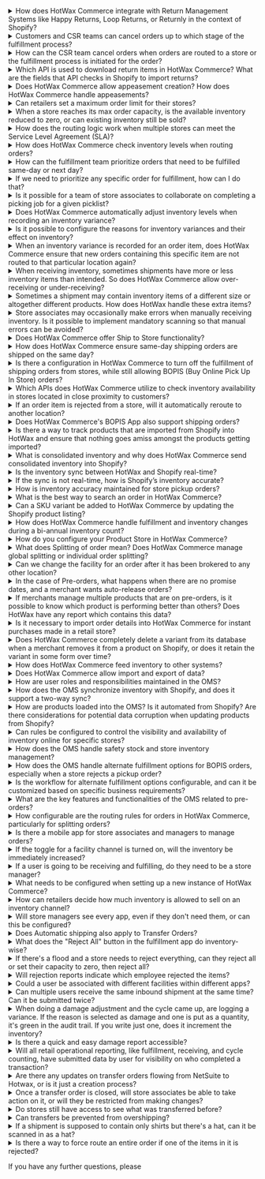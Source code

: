 <details>
<summary>How does HotWax Commerce integrate with Return Management Systems like Happy Returns, Loop Returns, or Returnly in the context of Shopify?</summary>
HotWax Commerce does not serve as a Return Management System for online orders. Instead, it integrates with Shopify to handle returns processed through third-party return management apps like Happy Returns, Loop Returns, or Returnly. Once the return process is successfully completed in Shopify, HotWax Commerce downloads the return data. This information is then seamlessly sent to the ERP systems for financial and accounting purposes without the need for direct integration between ERP and Return Management Systems. This streamlined integration is facilitated by HotWax Commerce's built-in capabilities for seamless data transfer between Shopify and ERP systems.
</details>
<details>
<summary>Customers and CSR teams can cancel orders up to which stage of the fulfillment process?</summary>
Shopify doesn't support customer cancellations, but CSR teams can cancel orders from the Shopify Admin Panel. Orders can be canceled on Shopify up until they're packed and not yet shipped in HotWax Commerce.
</details>
<details>
<summary>How can the CSR team cancel orders when orders are routed to a store or the fulfillment process is initiated for the order?</summary>
CSRs are responsible for notifying the stores about order cancellations. This enables store managers to utilize the Fulfillment App to unpack the specific order and halt the fulfillment process. Subsequently, CSRs can proceed to cancel orders either through the Shopify Admin Panel. HotWax Commerce downloads the canceled orders from Shopify and cancels them in HotWax Commerce; the canceled orders are automatically removed from the Fulfillment App.
</details>
<details>
<summary>Which API is used to download return items in HotWax Commerce? What are the fields that API checks in Shopify to import returns?</summary>
The API used to download return items in HotWax Commerce checks the "Refund" status in Shopify for orders created after the last job run.
</details>
<details>
<summary>Does HotWax Commerce allow appeasement creation? How does HotWax Commerce handle appeasements?</summary>
HotWax Commerce does not have a direct feature for retailers to create appeasements. Instead, Customer Service Representative (CSR) teams can create appeasements to address customer concerns in Shopify. When an appeasement is generated, HotWax Commerce downloads this information along with refund details.
</details>
<details>
<summary>Can retailers set a maximum order limit for their stores?</summary>
Yes, retailers can set a maximum order limit for their stores. This is done through the Online Order Fulfillment card, where users can manage the order fulfillment capacity of the facility. They have the option to set the fulfillment capacity to unlimited, no capacity, or a custom number, effectively setting a maximum order limit that can be allocated to that facility.
</details>
<details>
<summary>When a store reaches its max order capacity, is the available inventory reduced to zero, or can existing inventory still be sold?</summary>
When a store reaches its maximum order capacity, the available inventory is not automatically reduced to zero. The setting of the store's fulfillment capacity to its maximum limit affects the ability to broker new orders to that facility but does not directly impact the inventory levels or the ability to sell existing inventory. Users have the option to set the fulfillment capacity to "Unlimited capacity," "No capacity," or a "Custom" number of orders that can be allocated to that facility. Setting the capacity to "No capacity" prevents any new orders from being brokered to the facility, but this is a separate consideration from the inventory level itself, which is managed independently.
</details>
<details>
<summary>How does the routing logic work when multiple stores can meet the Service Level Agreement (SLA)?</summary>
When multiple stores can meet the Service Level Agreement (SLA), the routing logic works by utilizing configurable order routing. This process involves finding a set of orders and permissible inventory based on a set of filters, then allocating the order items to the selected inventory. The routing logic evaluates orders and facilities against multiple, sequential rule-sets with unique attributes and conditions. This deep customization allows for real-time revisions to routing parameters, optimizing fulfillment based on various criteria such as proximity, facility order limit, and inventory balance.
</details>
<details>
<summary>How does HotWax Commerce check inventory levels when routing orders?</summary>
During the order routing process, HotWax Commerce conducts SKU-level inventory checks and gives priority to stores with the highest inventory levels in order to balance inventory effectively.
</details>
<details>
<summary>How can the fulfillment team prioritize orders that need to be fulfilled same-day or next day?</summary>
The fulfillment team can prioritize orders that need to be fulfilled same-day or next day by using the Daily Unfulfilled Expedited Orders Report. This report provides a granular view of all the unfulfilled same-day/next-day delivery orders, helping to identify the order’s last brokered location with brokering time. Furthermore, the fulfillment team can filter orders based on the shipment method in the Fulfillment App to prioritize same-day or next-day orders.
</details>
<details>
<summary>If we need to prioritize any specific order for fulfillment, how can I do that?</summary>
CSRs can manually release a specific order from the brokering queue to a fulfillment location from the order view page. This way, they can ensure that any specific order is prioritized for fulfillment.
</details>
<details>
<summary>Is it possible for a team of store associates to collaborate on completing a picking job for a given picklist?</summary>
Yes, it is possible for a team of store associates to collaborate on completing a picking job for a given picklist. By turning the toggle off for the "Only show my picklists" filter, users can see picklists of other users within a facility, making collaboration during fulfillment simpler.
</details>
<details>
<summary>Does HotWax Commerce automatically adjust inventory levels when recording an inventory variance?</summary>
Yes, HotWax Commerce automatically adjusts inventory levels when recording an inventory variance. When store managers log inventory variances for specific products using the Inventory Count App, they input the desired increment or decrement of inventory from the total stock in the Quantity field. Upon completion, tapping the Log Variance button updates the inventory count in the HotWax Commerce OMS and subsequently on the e-commerce platform and ERP systems.
</details>
<details>
<summary>Is it possible to configure the reasons for inventory variances and their effect on inventory?</summary>
Yes, it is possible to configure the reasons for inventory variances and their effect on inventory. Retailers can manage which rejection reasons they want to offer their staff to choose from if they're unable to fulfill items in an order. Additionally, they can configure whether a rejection reason from the fulfillment app should impact inventory at the store. Users have the flexibility to choose whether specific rejection reasons result in an actual change to the store's inventory or merely serve as a rejection without affecting stock levels.
For example, if the reason (Enumeration) enumTypeId is not REPORT_NO_VAR, the rejection will impact inventory. If inventory should be depleted when a rejection reason is used, REPORT_VAR enumTypeId will lead to changes in store inventory. When a rejection reason should eliminate all remaining inventory for the item being rejected, set the type to REPORT_ALL_VAR.
</details>
<details>
<summary>When an inventory variance is recorded for an order item, does HotWax Commerce ensure that new orders containing this specific item are not routed to that particular location again?</summary>
HotWax Commerce automatically sets the inventory of an order item to zero if the inventory variance "not in stock" is recorded for it. In the case of other variance reasons, retailers can decide whether they want to zero out the inventory for that product through the rejections page in the HotWax Commerce Fulfillment App.
</details>
<details>
<summary>When receiving inventory, sometimes shipments have more or less inventory items than intended. So does HotWax Commerce allow over-receiving or under-receiving?</summary>
Yes, HotWax Commerce allows for both over-receiving and under-receiving of inventory items. When stores receive more items than expected, leading to over-receiving scenarios, HotWax Commerce facilitates the receiving of this extra inventory efficiently. The platform highlights over-received items with a progress bar that turns red to easily identify items with excess inventory and generates reports for over-received items, allowing retailers to record this extra inventory within their ERP system.
</details>
<details>
<summary>Sometimes a shipment may contain inventory items of a different size or altogether different products. How does HotWax handle these extra items?</summary>
When stores receive items that differ from the recorded shipment, including scenarios where the size differs or an altogether different product is received, HotWax Commerce facilitates the process to receive and record these additional items effectively.
</details>
<details>
<summary>Store associates may occasionally make errors when manually receiving inventory. Is it possible to implement mandatory scanning so that manual errors can be avoided?</summary>
Yes, retailers have the option to mandate store associates to scan the unique barcode of each SKU for enhanced accuracy and inventory management, which can help avoid manual errors when receiving inventory.
</details>
<details>
<summary>Does HotWax Commerce offer Ship to Store functionality?</summary>
Yes, HotWax Commerce offers Ship to Store functionality.
</details>
<details>
<summary>How does HotWax Commerce ensure same-day shipping orders are shipped on the same day?</summary>
HotWax Commerce ensures same-day shipping orders are shipped on the same day through a structured process involving real-time eligibility checks and inventory verification, as outlined in the Soft Allocation feature. The process includes the following steps:
1. Obtain the customer's latitude and longitude: This is done either by converting the customer's postal code using the postCodeLookup API or by obtaining the coordinates directly from the customer's device if they allow access to their system location.
2. Compare against the store's coordinates: By evaluating the proximity between the customer's location and the store's location, HotWax Commerce determines the feasibility of meeting the same-day delivery requirement.
3. Evaluate serviceable areas: The system assesses whether the customer's address falls within the store's serviceable area.
4. Prioritize orders for same-day delivery: Orders meeting these criteria are prioritized to ensure timely fulfillment.
By employing these measures, HotWax Commerce effectively supports same-day shipping orders and enhances the efficiency of the fulfillment process.
</details>
<details>
<summary>Is there a configuration in HotWax Commerce to turn off the fulfillment of shipping orders from stores, while still allowing BOPIS (Buy Online Pick Up In Store) orders?</summary>
Yes, in HotWax Commerce, you can configure a facility to disable the fulfillment of shipping orders while still allowing BOPIS (Buy Online Pick Up In Store) orders. This is done by setting the online fulfillment capacity to 0. Additionally, ensure the "Allow Pickup" setting is toggled on to enable BOPIS for the selected facility.
</details>
<details>
<summary>Which APIs does HotWax Commerce utilize to check inventory availability in stores located in close proximity to customers?</summary>
HotWax Commerce utilizes the "postcodeLookup" API to convert a customer's postal code into latitude and longitude coordinates, and the "storeLookup" API to find available pickup locations within a designated radius from the customer's location.
</details>
<details>
<summary>If an order item is rejected from a store, will it automatically reroute to another location?</summary>
Yes, all rejected orders from a store are automatically rerouted to another location in the next brokering cycle.
</details>
<details>
<summary>Does HotWax Commerce's BOPIS App also support shipping orders?</summary>
Yes, HotWax Commerce's BOPIS App supports shipping orders. For stores managing both BOPIS and Ship from Store orders, the Show Shipping Orders feature can be enabled. This allows users to view and fulfill regular orders brokered to their store by the OMS directly within the BOPIS app. Users can easily control this setting using the toggle button to enable or disable it as needed.
</details>
<details>
<summary>Is there a way to track products that are imported from Shopify into HotWax and ensure that nothing goes amiss amongst the products getting imported?</summary>
Yes, HotWax Commerce provides a way to track products that are imported from Shopify. When importing products from Shopify to HotWax Commerce, HotWax Commerce keeps track of the "created_at" field of products in Shopify. It identifies any products that were created after the last import and imports them into HotWax Commerce's product catalog. This ensures that all newly added products are synchronized and nothing goes amiss during the import process.
</details>
<details>
<summary>What is consolidated inventory and why does HotWax Commerce send consolidated inventory into Shopify?</summary>
HotWax Commerce sends consolidated inventory into Shopify to ensure that the inventory counts of all products available for sale on Shopify are aggregated from all storage locations, such as stores and warehouses. This is particularly important for retailers using Shopify eCommerce and third-party Point of Sale systems, where only one Location is created on Shopify to aggregate the inventory counts. This approach allows for a unified view of inventory availability across all channels, supporting various business scenarios and ensuring that Shopify reflects the most accurate and up-to-date inventory information.
</details>
<details>
<summary>Is the inventory sync between HotWax and Shopify real-time?</summary>
By default, inventory sync between HotWax Commerce and Shopify isn't real-time. Instead, there's a batch process that syncs inventory at frequent intervals, which can be configured using the Job Manager app. Although real-time syncs are possible using Shopify webhooks, it's important to note that webhooks aren't always reliable. Therefore, periodic reconciliation is necessary to ensure data stays up-to-date.
</details>
<details>
<summary>If the sync is not real-time, how is Shopify’s inventory accurate?</summary>
Shopify's inventory accuracy is maintained through periodic synchronization with HotWax Commerce, typically occurring at frequent time intervals. This synchronization can be achieved through either webhooks or batch jobs, ensuring that inventory updates from HotWax Commerce are reflected in Shopify. However, due to the nature of periodic syncing, a slight delay in updating inventory from HotWax Commerce to Shopify may occur. Therefore, it's essential to periodically reconcile the data to ensure accuracy.
</details>
<details>
<summary>How is inventory accuracy maintained for store pickup orders?</summary>
When a customer places a store pickup order, HotWax Commerce reserves the inventory at the designated store for that order. This reserved inventory is then deducted from the available quantity when HotWax Commerce updates the online Available to Promise (ATP) to Shopify.
</details>
<details>
<summary>What is the best way to search an order in HotWax Commerce?</summary>
To search for an order in HotWax Commerce, you can use the following methods:
1. **Search by Shopify Order ID, Order Name, or External ID**: Store associates can quickly find the relevant sales order by entering essential details such as the Shopify order ID, order name, or external ID on the Create Returns page.
2. **Use the Order Search Functionality**: HotWax Commerce provides an order search functionality that allows you to search for orders based on various criteria such as order number, customer information, shipping address, billing details, and payment information.
3. **Utilize Filters and Sorting**: HotWax Commerce offers filters and sorting options to narrow down your search results. You can filter orders based on different parameters such as order status, order date, location, sales channel, and more.
4. **Use Advanced Search Options**: HotWax Commerce may provide advanced search options that allow you to search for orders using specific criteria or custom fields. These options can vary based on the configuration and customization of your HotWax Commerce instance.
</details>
<details>
<summary>Can a SKU variant be added to HotWax Commerce by updating the Shopify product listing?</summary>
Yes, HotWax Commerce automatically syncs all newly added products and variants from the Shopify product listing through the import products job. This job runs at scheduled intervals, downloading all products and variants added since the last job run. Retailers can also schedule a sync products job to update all product changes from Shopify.
</details>
<details>
<summary>How does HotWax Commerce handle fulfillment and inventory changes during a bi-annual inventory count?</summary>
HotWax Commerce provides the capability to disable online fulfillment from facilities during a bi-annual inventory count. Retailers can adjust fulfillment capacity to 0 or remove the facility from order brokering and pickup groups to prevent new orders from arriving at those locations. This feature allows merchants to conduct their inventory counts without interruptions or changes to inventory levels.
</details>
<details>
<summary>How do you configure your Product Store in HotWax Commerce?</summary>
In HotWax Commerce, retailers can configure brand-specific settings through the Product Store. The platform offers a dedicated Company app that allows retailers to create and manage their Product Store efficiently.
</details>
<details>
<summary>What does Splitting of order mean? Does HotWax Commerce manage global splitting or individual order splitting?</summary>
HotWax Commerce supports global order splitting, allowing for the division of orders into multiple shipments or packages based on inventory availability and fulfillment locations. If the global setting for order splitting is enabled, all orders are eligible for splitting by default. Even if the global setting is disabled, HotWax Commerce enables individual order splitting, allowing customer service representatives to manually permit splitting for specific orders as needed.
</details>
<details>
<summary>Can we change the facility for an order after it has been brokered to any other location?</summary>
Yes! Store associates can reject the item from that facility on the view sales order page of the Fulfillment App, and then the HotWax Commerce brokering engine will pick it again in the next brokering cycle. Optionally, CSRs can also manually broker it to any specific facility.
</details>
<details>
<summary>In the case of Pre-orders, what happens when there are no promise dates, and a merchant wants auto-release orders?</summary>
Auto-releasing checks inventory count and promise date of an item. An item cannot be released if there’s no promise date on it. If a merchant does not manage promise dates but still wants an automated process, they can choose to broker orders directly from the pre-order parking.
Brokering pre-order parking will allow sending orders for fulfillment even if there is no promise date using the same brokering rules a merchant has set up for normal orders. Additionally, a merchant can also configure a custom set of brokering rules specifically to broker orders right from pre-order parking.
</details>
<details>
<summary>If merchants manage multiple products that are on pre-orders, is it possible to know which product is performing better than others? Does HotWax have any report which contains this data?</summary>
Yes, HotWax Commerce OMS provides the **Daily Pre-Order Product Performance report** which helps merchandisers analyze the performance of products on Pre-Order. This report assists in identifying the best and least-performing Pre-Order products, guiding future strategies and decisions regarding product assortment.
</details>
<details>
<summary>Is it necessary to import order details into HotWax Commerce for instant purchases made in a retail store?</summary>
Yes, even if a customer makes an instant purchase in a retail store, HotWax Commerce imports the order details into the Order Management System and syncs them with the ERP system for accounting purposes. This ensures a comprehensive overview of all orders and accurate financial tracking.
</details>
<details>
<summary>Does HotWax Commerce completely delete a variant from its database when a merchant removes it from a product on Shopify, or does it retain the variant in some form over time?</summary>
When a merchant deletes a variant of a product on Shopify, HotWax Commerce de-links that variant from the parent product but does not delete it immediately. The variant is marked as deleted but kept in the database for return management purposes. It is considered a soft deletion.
</details>
<details>
<summary>How does HotWax Commerce feed inventory to other systems?</summary>
The computed inventory by HotWax Commerce can be pushed in two ways to other systems:
1. **Inventory Feed from HotWax Commerce**: HotWax Commerce provides a feed of inventory that can be used by the retailer’s development team to transform as per the specification and file format expected by their system.
2. **HotWax Commerce Integration Platform**: Alternatively, the HotWax Commerce Integration Platform can integrate with other systems to sync inventory.
</details>
<details>
<summary>Does HotWax Commerce allow import and export of data?</summary>
Yes, HotWax Commerce allows for the import and export of data. The Master Data Manager within HotWax Commerce provides users with the ability to manually import and export data, offering functionalities such as cross-referencing systematically imported data, seamless data modification, and auditing features.
</details>
<details>
<summary>How are user roles and responsibilities maintained in the OMS?</summary>
User roles and responsibilities in the Order Management System (OMS) are maintained through a combination of user account categories and the assignment of specific permissions based on those roles and responsibilities. Users are divided into:
- **Individual User Accounts**: Created for specific users with designated roles and access privileges.
- **Generic Facility Logins**: For shared use within a facility, allowing multiple users to access fulfillment applications without individualized access privileges.
</details>
<details>
<summary>How does the OMS synchronize inventory with Shopify, and does it support a two-way sync?</summary>
The OMS (Order Management System), represented by HotWax Commerce, synchronizes inventory with Shopify primarily in a one-way sync from HotWax Commerce to Shopify. The synchronization process includes:
1. **Batch Jobs for Bulk Sync**: Regular batch jobs ensure that no product updates are missed. The 'Upload recent inventory change' job identifies products with inventory changes and updates Shopify.
2. **Hard Sync**: A 'Hard Sync' job synchronizes inventory counts of all products from HotWax Commerce to Shopify once a day.
While the primary direction of synchronization is from HotWax Commerce to Shopify, order synchronization (from Shopify to HotWax Commerce) is supported, including handling open sales orders, new orders, and order updates. Inventory levels, however, are primarily updated from HotWax Commerce to Shopify.
</details>
<details>
<summary>How are products loaded into the OMS? Is it automated from Shopify? Are there considerations for potential data corruption when updating products from Shopify?</summary>
HotWax Commerce uses a configurable job to download products from Shopify. This job handles:
- Initial product downloads
- Updates to product information
- Importing newly added products
- Deleting products no longer available in Shopify
For more details, refer to the documentation. Considerations for potential data corruption are addressed by robust import processes and error handling mechanisms to ensure data integrity.
</details>
<details>
<summary>Can rules be configured to control the visibility and availability of inventory online for specific stores?</summary>
Yes, rules can be configured to control the visibility and availability of inventory online for specific stores. This is managed through the "Sell inventory online" card on the facility details page, allowing retailers to decide whether a facility will participate in inventory computation for a channel by enabling or disabling the toggle for the sales channel of the facility.
</details>
<details>
<summary>How does the OMS handle safety stock and store inventory management?</summary>
The OMS handles safety stock and store inventory management through:
1. **Safety Stock**: Reserved stock at stores to prevent all stock from being committed to online orders. Inventory drops below a threshold to reserve stock for in-store sales.
2. **Bulk Safety Stock Feature**: Enables efficient management of safety stock for multiple products and facilities through CSV file uploads.
3. **Inventory Changes Based on Rejection Reasons**: Adjustments are made based on reasons when orders are rejected from the store fulfillment app.
4. **Manage Reasons**: Retailers can configure rejection reasons that impact inventory at the store level.
</details>
<details>
<summary>How does the OMS handle alternate fulfillment options for BOPIS orders, especially when a store rejects a pickup order?</summary>
After rejecting an item or order, customers receive an email with alternate fulfillment options selected by the retailer. The options include:
- Picking up from a different store, with the order sent to the corresponding fulfillment center.
- Choosing home delivery, with the order brokered to determine the most suitable fulfillment location.
</details>
<details>
<summary>Is the workflow for alternate fulfillment options configurable, and can it be customized based on specific business requirements?</summary>
Yes, the workflow for alternate fulfillment options is configurable and can be customized based on specific business requirements. Retailers can set rules and processes for handling rejected BOPIS orders and alternate fulfillment options according to their operational needs.
</details>
<details>
<summary>What are the key features and functionalities of the OMS related to pre-orders?</summary>
HotWax Commerce’s Pre-order Solution includes:
- Selling inventory at full price before arrival
- Managing mixed cart orders
- Allocating inventory for online and physical stores
- Facilitating pre-order fulfillment without risking overselling
</details>
<details>
<summary>How configurable are the routing rules for orders in HotWax Commerce, particularly for splitting orders?</summary>
HotWax Commerce routing rules are fully configurable based on retailer requirements. For detailed instructions on configuring routing rules, refer to the order routing user manual.
</details>
<details>
<summary>Is there a mobile app for store associates and managers to manage orders?</summary>
Yes, there are several mobile apps available for store associates and managers, including:
1. **HotWax Commerce's Picking App**: Manages picklists.
2. **HotWax Commerce's Inventory Count App**: Designed for inventory management.
3. **HotWax Commerce's Inventory Receiving App**: Manages ASN, Purchase Orders, and Returns.
4. **HotWax Commerce's BOPIS Fulfillment App**: Manages Buy Online Pick-up In Store (BOPIS) functionality.
5. **HotWax Commerce's Store Fulfillment App**: Handles picking, packing, and shipping orders.
</details>
<details>
<summary>If the toggle for a facility channel is turned on, will the inventory be immediately increased?</summary>
HotWax Commerce updates inventory through two different jobs: "Upload Recent Inventory Changes" and "Hard Sync." The "Upload Recent Inventory Changes" job only sends deltas for existing inventory in Shopify. To immediately increase the inventory when a facility's inventory is added or removed from a channel, run the "Hard Sync" job. Navigate to the Inventory page in the Job Manager app of HotWax Commerce and manually execute the "Hard Sync" job to reset the inventory of all products.
</details>
<details>
<summary>If a user is going to be receiving and fulfilling, do they need to be a store manager?</summary>
No, users do not need to be store managers to handle receiving and fulfilling tasks. In HotWax Commerce, users can be assigned specific roles such as warehouse picker, packer, clerk, receiver, or manager within the Facilities app. Role-specific permissions allow users to perform tasks according to their assigned roles, with store associates using the Store Fulfillment app and the Inventory Receiving App for various tasks.
</details>
<details>
<summary>What needs to be configured when setting up a new instance of HotWax Commerce?</summary>
When setting up a new instance of HotWax Commerce, the following configurations need to be completed:
- **Product Store Configuration**: Set up the Product Store Name, Currency, Auto Approve Order, Auto Cancel Days, Sales Order ID Prefix, Allow Split and Product Identifier.
- **Initial Setup Tasks**: Add DBICs, configure Product Stores, add more Product Stores, set up the company name, load facilities, and load System Property data.
- **User and Gateway Configuration**: Create your first system user and add shipping gateways.
- **Shopify Integration**: Connect a Shopify Store, map Shopify locations, and set up Shopify Mappings.
- **Solr Indexing Configuration**: Manage Solr indexing for efficient data retrieval and search operations.
Refer to the user manual for detailed instructions.
</details>
<details>
<summary>How can retailers decide how much inventory is allowed to sell on an inventory channel?</summary>
Retailers can manage inventory allocation by creating online channel facility groups for each sales channel. By adding facilities to the corresponding channel facility group, retailers determine which facilities' inventory is available for sale on each channel. This allows for effective control and management of inventory distribution across different sales channels.
</details>
<details>
<summary>Will store managers see every app, even if they don't need them, or can this be configured?</summary>
HotWax Commerce uses user-level permissions to control app access. While users might see various apps on the app launchpad, they can only log in to the apps for which they have permissions. This ensures that store managers and other users only access the apps relevant to their roles.
</details>
<details>
<summary>Does Automatic shipping also apply to Transfer Orders?</summary>
No, transfer orders are not automatically marked as shipped. Transfer orders may contain multiple items that cannot all be packed in a single day, leading to partial packing. Therefore, automatic shipping does not apply to transfer orders.
</details>
<details>
<summary>What does the "Reject All" button in the fulfillment app do inventory-wise?</summary>
When users click "Reject All" in the fulfillment app, all open orders are rejected and removed from the Open Orders page. For in-progress orders, clicking "Reject All" will reject all in-progress orders and remove them from the In-Progress Orders page. All rejected orders are moved to the brokering queue again. However, the "Reject All" button does not impact inventory. To prevent orders from being brokered to that facility again, the max order capacity should be set to 0.
</details>
<details>
<summary>If there's a flood and a store needs to reject everything, can they reject all or set their capacity to zero, then reject all?</summary>
Yes, a store can reject all orders in bulk and set their capacity to zero. To reject all orders, click on the 'Reject All' icon at the top right corner of the in-progress screen. To set the order capacity of the facility to '0', click on the Fulfillment Capacity chip on the Online Order Fulfillment card and select the No Capacity option from the menu.
</details>
<details>
<summary>Will rejection reports indicate which employee rejected the items?</summary>
Yes, rejection reports will indicate the name of the employee who rejected the order.
</details>
<details>
<summary>Could a user be associated with different facilities within different apps?</summary>
Yes, a user can be associated with different facilities within different apps. The "Add Facilities" function allows administrators to associate a user with multiple facilities in the OMS, enabling users to manage fulfillment operations across different locations.
</details>
<details>
<summary>Can multiple users receive the same inbound shipment at the same time? Can it be submitted twice?</summary>
A shipment can only be received once in an OMS session. If it is open on two devices simultaneously, only the first submission will be processed. Subsequent submissions will not be accepted.
</details>
<details>
<summary>When doing a damage adjustment and the cycle came up, are logging a variance. If the reason is selected as damage and one is put as a quantity, it's green in the audit trail. If you write just one, does it increment the inventory?</summary>
When logging a variance due to damage and selecting "damaged" as the reason, entering a quantity of 1 (or any positive number) does not decrement the inventory. The inventory variance needs to be explicitly logged to ensure accurate inventory adjustment.
</details>
<details>
<summary>Is there a quick and easy damage report accessible?</summary>
Yes, HotWax Commerce provides rejection reasons in the Store Rejections with Reason Graph and Recorded Variances Report. Retailers can filter out the variance recorded with the "damaged" reason from these datasets to quickly access damage reports.
</details>
<details>
<summary>Will all retail operational reporting, like fulfillment, receiving, and cycle counting, have submitted data by user for visibility on who completed a transaction?</summary>
Yes, all operational reports will show the user who completed the action in the app.
</details>
<details>
<summary>Are there any updates on transfer orders flowing from NetSuite to Hotwax, or is it just a creation process?</summary>
The process for transfer orders flowing from NetSuite to HotWax Commerce involves synchronization beyond just creation. It includes:
- Synchronizing Transfer Orders from NetSuite to HotWax Commerce.
- Creating Item Receipt records within HotWax Commerce when inventory is received.
- Automating the update of Transfer Order statuses from "Pending Receipt" to "Received" in NetSuite after item receipt.
</details>
<details>
<summary>Once a transfer order is closed, will store associates be able to take action on it, or will they be restricted from making changes?</summary>
Once a transfer order is closed and completed, it is locked to prevent changes to the items or quantities shipped. However, during fulfillment, store associates can make partial shipments and add remaining items before the order is closed.
</details>
<details>
<summary>Do stores still have access to see what was transferred before?</summary>
Yes, stores have access to see what was transferred before through the Transfer Orders page in HotWax Commerce OMS.
</details>
<details>
<summary>Can transfers be prevented from overshipping?</summary>
Yes, transfer orders will not be overshipped. Store associates receive notifications when picking orders if the picked quantity cannot exceed the ordered quantity.
</details>
<details>
<summary>If a shipment is supposed to contain only shirts but there's a hat, can it be scanned in as a hat?</summary>
Yes, if a shipment is supposed to contain only shirts but there's a hat, it can be scanned in as a hat. The HotWax Commerce receiving app allows for the receiving and recording of unexpected items.
</details>
<details>
<summary>Is there a way to force route an entire order if one of the items in it is rejected?</summary>
Retailers can disable partial rejection to ensure that if one inventory item is not available, all other items in that order are also rejected. The entire order will be rerouted to a different facility with available inventory.
</details>

If you have any further questions, please 
